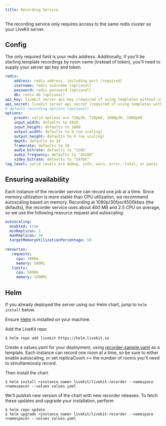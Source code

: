 ```yaml
---
title: Recording Service
---
```


The recording service only requires access to the same redis cluster as your LiveKit server.

## Config

The only required field is your redis address.
Additionally, if you'll be starting template recordings by room name (instead of token), you'll need to supply your server api key and token.

```yaml
redis:
    address: redis address, including port (required)
    username: redis username (optional)
    password: redis password (optional)
    db: redis db (optional)
api_key: livekit server api key (required if using templates without supplying tokens)
api_secret: livekit server api secret (required if using templates without supplying tokens)
# default recording options (optional)
options:
    preset: valid options are 720p30, 720p60, 1080p30, 1080p60
    input_width: defaults to 1920
    input_height: defaults to 1080
    output_width: defaults to 0 (no scaling)
    output_height: defaults to 0 (no scaling)
    depth: defaults to 24
    framerate: defaults to 30
    audio_bitrate: defaults to "128k"
    audio_frequency: defaults to "44100"
    video_bitrate: defaults to "2976k"
log_level: valid levels are debug, info, warn, error, fatal, or panic (optional)
```

## Ensuring availability

Each instance of the recorder service can record one job at a time. Since memory utilization is more stable than CPU 
utilization, we recommend autoscaling based on memory. Recording at 1080p/30fps/4500kbps (the defaults), the recorder 
service uses about 400 MB and 2.5 CPU on average, so we use the following resource request and autoscaling:

```yaml
autoscaling:
  enabled: true
  minReplicas: 1
  maxReplicas: 10
  targetMemoryUtilizationPercentage: 50
  
resources:
   requests:
     cpu: 3000m
     memory: 500Mi
   limits:
     cpu: 5000m
     memory: 1500Mi
```

## Helm

If you already deployed the server using our Helm chart, jump to `helm install` below.

Ensure [Helm](https://helm.sh/docs/intro/install/) is installed on your machine.

Add the LiveKit repo

```shell
$ helm repo add livekit https://helm.livekit.io
```

Create a values.yaml for your deployment, using [recorder-sample.yaml](https://github.com/livekit/livekit-helm/blob/master/recorder-sample.yaml) as a template.
Each instance can record one room at a time, so be sure to either enable autoscaling, or set replicaCount >= the number of rooms you'll need to simultaneously record.

Then install the chart

```shell
$ helm install <instance_name> livekit/livekit-recorder --namespace <namespace> --values values.yaml
```

We'll publish new version of the chart with new recorder releases. To fetch these updates and upgrade your installation, perform

```shell
$ helm repo update
$ helm upgrade <instance_name> livekit/livekit-recorder --namespace <namespace> --values values.yaml
```
